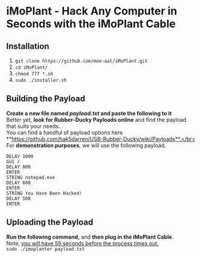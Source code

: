 # iMoPlant - Hack Any Computer in Seconds with the iMoPlant Cable


## Installation

1. `git clone https://github.com/moe-aal/iMoPlant.git` </br>
2. `cd iMoPlant/` </br>
3. `chmod 777 *.sh` </br>
4. `sudo ./installer.sh` </br>

## Building the Payload
**Create a new file named *payload.txt* and paste the following to it**</br>
Better yet, **look for Rubber-Ducky Payloads online** and find the payload that suits your needs. <br/>
You can find a handful of payload options here **https://github.com/hak5darren/USB-Rubber-Ducky/wiki/Payloads**.</br>
For **demonstration purposes**, we will use the following payload. </br>
```
DELAY 1000 
GUI r
DELAY 800
ENTER
STRING notepad.exe
DELAY 600
ENTER
STRING You Have Been Hacked!
DELAY 500
ENTER
```
## Uploading the Payload
**Run the following command,** and **then plug in the iMoPlant Cable**. </br>
Note, <ins>you will have 59 seconds before the process times out.</ins></br>
`sudo ./imoplanter payload.txt`

